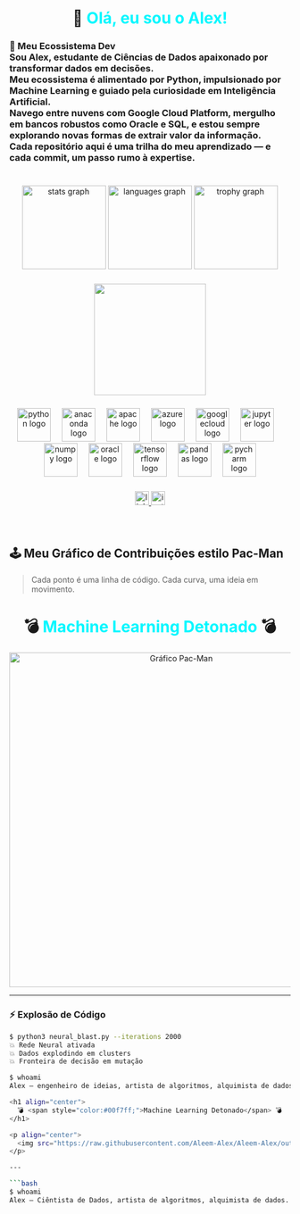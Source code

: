 <h1 align="center">
  👋 <span style="color:#00f7ff;">Olá, eu sou o Alex!</span>
</h1>

###

<h3 align="left">🌱 Meu Ecossistema Dev<br>Sou Alex, estudante de Ciências de Dados apaixonado por transformar dados em decisões.<br>Meu ecossistema é alimentado por Python, impulsionado por Machine Learning e guiado pela curiosidade em Inteligência Artificial.<br>Navego entre nuvens com Google Cloud Platform, mergulho em bancos robustos como Oracle e SQL, e estou sempre explorando novas formas de extrair valor da informação.<br>Cada repositório aqui é uma trilha do meu aprendizado — e cada commit, um passo rumo à expertise.</h3>

###

<br clear="both">

<div align="center">
  <img src="https://github-readme-stats.vercel.app/api?username=Alexnp-dev&hide_title=false&hide_rank=false&show_icons=true&include_all_commits=true&count_private=true&disable_animations=false&theme=merko&locale=en&hide_border=false&order=1&custom_title=Mapa%20de%20Evolu%C3%A7%C3%A3o" height="150" alt="stats graph"  />
  <img src="https://github-readme-stats.vercel.app/api/top-langs?username=Alexnp-dev&locale=en&hide_title=false&layout=compact&card_width=320&langs_count=5&theme=merko&hide_border=false&order=2&custom_title=Meu%20Ecossistema%20Dev" height="150" alt="languages graph"  />
  <img src="https://github-profile-trophy.vercel.app?username=Alexnp-dev&theme=dracula&column=-1&row=1&margin-w=8&margin-h=8&no-bg=false&no-frame=false&order=4" height="150" alt="trophy graph"  />
</div>

###

<div align="center">
  <img height="200" src="https://media.giphy.com/media/v1.Y2lkPTc5MGI3NjExdHlmbHZ0emxycHU5ZzloeTcxeXhtdnR1cXJ2aDNnNHA3aGljbmhyMCZlcD12MV9naWZzX3NlYXJjaCZjdD1n/bGgsc5mWoryfgKBx1u/giphy.gif"  />
</div>

###

<div align="center">
  <img src="https://skillicons.dev/icons?i=py" height="60" alt="python logo"  />
  <img width="12" />
  <img src="https://cdn.jsdelivr.net/gh/devicons/devicon/icons/anaconda/anaconda-original.svg" height="60" alt="anaconda logo"  />
  <img width="12" />
  <img src="https://cdn.jsdelivr.net/gh/devicons/devicon/icons/apache/apache-original.svg" height="60" alt="apache logo"  />
  <img width="12" />
  <img src="https://cdn.jsdelivr.net/gh/devicons/devicon/icons/azure/azure-original.svg" height="60" alt="azure logo"  />
  <img width="12" />
  <img src="https://cdn.jsdelivr.net/gh/devicons/devicon/icons/googlecloud/googlecloud-original.svg" height="60" alt="googlecloud logo"  />
  <img width="12" />
  <img src="https://cdn.jsdelivr.net/gh/devicons/devicon/icons/jupyter/jupyter-original.svg" height="60" alt="jupyter logo"  />
  <img width="12" />
  <img src="https://cdn.jsdelivr.net/gh/devicons/devicon/icons/numpy/numpy-original.svg" height="60" alt="numpy logo"  />
  <img width="12" />
  <img src="https://cdn.jsdelivr.net/gh/devicons/devicon/icons/oracle/oracle-original.svg" height="60" alt="oracle logo"  />
  <img width="12" />
  <img src="https://cdn.jsdelivr.net/gh/devicons/devicon/icons/tensorflow/tensorflow-original.svg" height="60" alt="tensorflow logo"  />
  <img width="12" />
  <img src="https://cdn.jsdelivr.net/gh/devicons/devicon/icons/pandas/pandas-original.svg" height="60" alt="pandas logo"  />
  <img width="12" />
  <img src="https://cdn.jsdelivr.net/gh/devicons/devicon/icons/pycharm/pycharm-original.svg" height="60" alt="pycharm logo"  />
</div>

###

<div align="center">
  <a href="www.linkedin.com/in/alex-nascimento2025" target="_blank">
    <img src="https://img.shields.io/static/v1?message=LinkedIn&logo=linkedin&label=&color=0077B5&logoColor=white&labelColor=&style=for-the-badge" height="25" alt="linkedin logo"  />
  </a>
  <a href="https://www.instagram.com/alex.nasc.official?igsh=MWx5OTdueGdqaGltdw==" target="_blank">
    <img src="https://img.shields.io/static/v1?message=Instagram&logo=instagram&label=&color=E4405F&logoColor=white&labelColor=&style=for-the-badge" height="25" alt="instagram logo"  />
  </a>
</div>

###

<br clear="both">

## 🕹️ Meu Gráfico de Contribuições estilo Pac-Man
> Cada ponto é uma linha de código. Cada curva, uma ideia em movimento.

<h1 align="center">
  💣 <span style="color:#00f7ff;">Machine Learning Detonado</span> 💣
</h1>

<p align="center">
  <img src="https://raw.githubusercontent.com/Aleem-Alex/Aleem-Alex/output/pacman-contribution-graph-dark.svg" width="600" alt="Gráfico Pac-Man">
</p>

---

### ⚡ Explosão de Código

```bash
$ python3 neural_blast.py --iterations 2000
💥 Rede Neural ativada
💥 Dados explodindo em clusters
💥 Fronteira de decisão em mutação

$ whoami
Alex — engenheiro de ideias, artista de algoritmos, alquimista de dados.

<h1 align="center">
  💣 <span style="color:#00f7ff;">Machine Learning Detonado</span> 💣
</h1>

<p align="center">
  <img src="https://raw.githubusercontent.com/Aleem-Alex/Aleem-Alex/output/pacman-contribution-graph-dark.svg" width="600" alt="Gráfico Pac-Man">
</p>

---

```bash
$ whoami
Alex — Ciêntista de Dados, artista de algoritmos, alquimista de dados.
